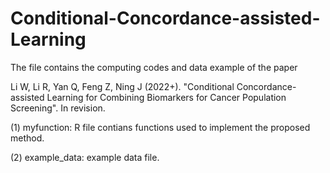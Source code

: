 # Conditional-Concordance-assisted-Learning

The file contains the computing codes and data example of the paper

Li W, Li R, Yan Q, Feng Z, Ning J (2022+). "Conditional Concordance-assisted Learning for Combining Biomarkers for Cancer Population Screening". In revision.

(1) myfunction: R file contians functions used to implement the proposed method.

(2) example_data: example data file.
